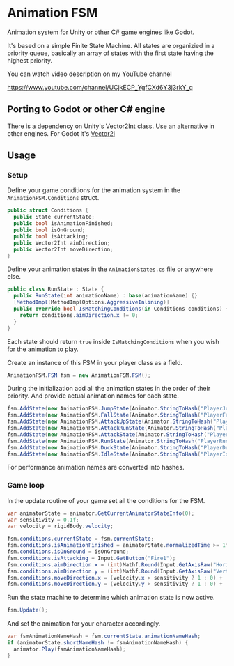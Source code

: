 # Animation FSM
Animation system for Unity or other C# game engines like Godot.

It's based on a simple Finite State Machine. All states are organizied in a priority queue, basically an array of states with the first state having the highest priority.

You can watch video description on my YouTube channel

https://www.youtube.com/channel/UCjkECP_YgfCXd6Y3j3rkY_g

## Porting to Godot or other C# engine

There is a dependency on Unity's Vector2Int class. Use an alternative in other engines. For Godot it's [Vector2i](https://github.com/godotengine/godot/blob/master/modules/mono/glue/GodotSharp/GodotSharp/Core/Vector2i.cs)

## Usage

### Setup

Define your game conditions for the animation system in the `AnimationFSM.Conditions` struct.

```csharp
public struct Conditions {
  public State currentState;
  public bool isAnimationFinished;
  public bool isOnGround;
  public bool isAttacking;
  public Vector2Int aimDirection;
  public Vector2Int moveDirection;
}
```

Define your animation states in the `AnimationStates.cs` file or anywhere else.

```csharp
public class RunState : State {
  public RunState(int animationName) : base(animationName) {}
  [MethodImpl(MethodImplOptions.AggressiveInlining)]
  public override bool IsMatchingConditions(in Conditions conditions) {
    return conditions.aimDirection.x != 0;
  }
}
```

Each state should return `true` inside `IsMatchingConditions` when you wish for the animation to play.

Create an instance of this FSM in your player class as a field.

```csharp
AnimationFSM.FSM fsm = new AnimationFSM.FSM();
```

During the initialization add all the animation states in the order of their priority. And provide actual animation names for each state.

```csharp
fsm.AddState(new AnimationFSM.JumpState(Animator.StringToHash("PlayerJump")));
fsm.AddState(new AnimationFSM.FallState(Animator.StringToHash("PlayerFall")));
fsm.AddState(new AnimationFSM.AttackUpState(Animator.StringToHash("PlayerAttackUp")));
fsm.AddState(new AnimationFSM.AttackRunState(Animator.StringToHash("PlayerAttackRun")));
fsm.AddState(new AnimationFSM.AttackState(Animator.StringToHash("PlayerAttack")));
fsm.AddState(new AnimationFSM.RunState(Animator.StringToHash("PlayerRun")));
fsm.AddState(new AnimationFSM.DuckState(Animator.StringToHash("PlayerDuck")));
fsm.AddState(new AnimationFSM.IdleState(Animator.StringToHash("PlayerIdle")));
```

For performance animation names are converted into hashes.

### Game loop

In the update routine of your game set all the conditions for the FSM.

```csharp
var animatorState = animator.GetCurrentAnimatorStateInfo(0);
var sensitivity = 0.1f;
var velocity = rigidBody.velocity;

fsm.conditions.currentState = fsm.currentState;
fsm.conditions.isAnimationFinished = animatorState.normalizedTime >= 1f;
fsm.conditions.isOnGround = isOnGround;
fsm.conditions.isAttacking = Input.GetButton("Fire1");
fsm.conditions.aimDirection.x = (int)Mathf.Round(Input.GetAxisRaw("Horizontal"));
fsm.conditions.aimDirection.y = (int)Mathf.Round(Input.GetAxisRaw("Vertical"));
fsm.conditions.moveDirection.x = (velocity.x > sensitivity ? 1 : 0) + (velocity.x < -sensitivity ? -1 : 0);
fsm.conditions.moveDirection.y = (velocity.y > sensitivity ? 1 : 0) + (velocity.y < -sensitivity ? -1 : 0);
```

Run the state machine to determine which animation state is now active.

```csharp
fsm.Update();
```

And set the animation for your character accordingly.

```csharp
var fsmAnimationNameHash = fsm.currentState.animationNameHash;
if (animatorState.shortNameHash != fsmAnimationNameHash) {
  animator.Play(fsmAnimationNameHash);
}
```
